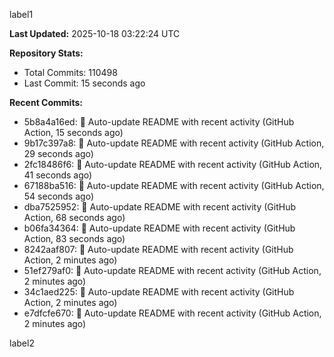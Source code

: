 
label1 
<!-- ACTIVITY_START -->
**Last Updated:** 2025-10-18 03:22:24 UTC

**Repository Stats:**
- Total Commits: 110498
- Last Commit: 15 seconds ago

**Recent Commits:**
- 5b8a4a16ed: 🤖 Auto-update README with recent activity (GitHub Action, 15 seconds ago)
- 9b17c397a8: 🤖 Auto-update README with recent activity (GitHub Action, 29 seconds ago)
- 2fc18486f6: 🤖 Auto-update README with recent activity (GitHub Action, 41 seconds ago)
- 67188ba516: 🤖 Auto-update README with recent activity (GitHub Action, 54 seconds ago)
- dba7525952: 🤖 Auto-update README with recent activity (GitHub Action, 68 seconds ago)
- b06fa34364: 🤖 Auto-update README with recent activity (GitHub Action, 83 seconds ago)
- 8242aaf807: 🤖 Auto-update README with recent activity (GitHub Action, 2 minutes ago)
- 51ef279af0: 🤖 Auto-update README with recent activity (GitHub Action, 2 minutes ago)
- 34c1aed225: 🤖 Auto-update README with recent activity (GitHub Action, 2 minutes ago)
- e7dfcfe670: 🤖 Auto-update README with recent activity (GitHub Action, 2 minutes ago)
<!-- ACTIVITY_END -->

label2
